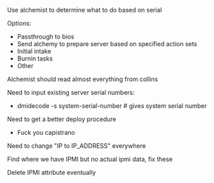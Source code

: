 Use alchemist to determine what to do based on serial

Options:
+ Passthrough to bios
+ Send alchemy to prepare server based on specified action sets
 + Initial intake
 + Burnin tasks
 + Other

Alchemist should read almost everything from collins

Need to input existing server serial numbers:
+ dmidecode -s system-serial-number # gives system serial number

Need to get a better deploy procedure
+ Fuck you capistrano

Need to change "IP to IP\_ADDRESS" everywhere

Find where we have IPMI but no actual ipmi data, fix these

Delete IPMI attribute eventually

